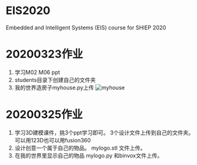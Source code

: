 # EIS2020
Embedded and Intelligent Systems (EIS) course for SHIEP 2020

# 20200323作业
1. 学习M02 M06 ppt
2. students目录下创建自己的文件夹
3. 我的世界造房子myhouse.py上传
![myhouse](https://github.com/shiep18/EIS2020/blob/master/students/Gongyangyang/myhouse/myhouse.png)

# 20200325作业
1. 学习3D建模课件，挑3个ppt学习即可。 3个设计文件上传到自己的文件夹。 可以用123D也可以用fusion360
2. 设计创意一个属于自己的物品。 mylogo.stl 文件上传。
3. 在我的世界里显示自己的物品 mylogo.py 和binvox文件上传。


